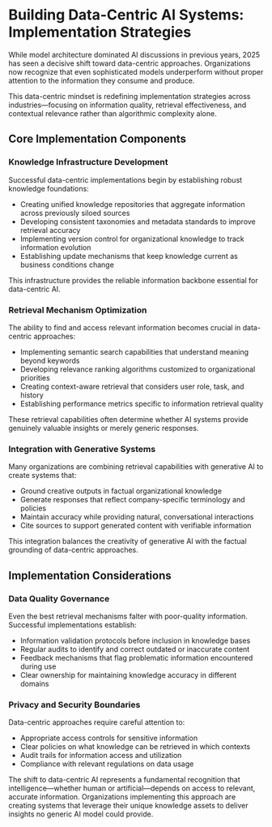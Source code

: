 # Building Data-Centric AI Systems: Implementation Strategies

While model architecture dominated AI discussions in previous years, 2025 has seen a decisive shift toward data-centric approaches. Organizations now recognize that even sophisticated models underperform without proper attention to the information they consume and produce.

This data-centric mindset is redefining implementation strategies across industries—focusing on information quality, retrieval effectiveness, and contextual relevance rather than algorithmic complexity alone.

## Core Implementation Components

### Knowledge Infrastructure Development
Successful data-centric implementations begin by establishing robust knowledge foundations:
- Creating unified knowledge repositories that aggregate information across previously siloed sources
- Developing consistent taxonomies and metadata standards to improve retrieval accuracy
- Implementing version control for organizational knowledge to track information evolution
- Establishing update mechanisms that keep knowledge current as business conditions change

This infrastructure provides the reliable information backbone essential for data-centric AI.

### Retrieval Mechanism Optimization
The ability to find and access relevant information becomes crucial in data-centric approaches:
- Implementing semantic search capabilities that understand meaning beyond keywords
- Developing relevance ranking algorithms customized to organizational priorities
- Creating context-aware retrieval that considers user role, task, and history
- Establishing performance metrics specific to information retrieval quality

These retrieval capabilities often determine whether AI systems provide genuinely valuable insights or merely generic responses.

### Integration with Generative Systems
Many organizations are combining retrieval capabilities with generative AI to create systems that:
- Ground creative outputs in factual organizational knowledge
- Generate responses that reflect company-specific terminology and policies
- Maintain accuracy while providing natural, conversational interactions
- Cite sources to support generated content with verifiable information

This integration balances the creativity of generative AI with the factual grounding of data-centric approaches.

## Implementation Considerations

### Data Quality Governance
Even the best retrieval mechanisms falter with poor-quality information. Successful implementations establish:
- Information validation protocols before inclusion in knowledge bases
- Regular audits to identify and correct outdated or inaccurate content
- Feedback mechanisms that flag problematic information encountered during use
- Clear ownership for maintaining knowledge accuracy in different domains

### Privacy and Security Boundaries
Data-centric approaches require careful attention to:
- Appropriate access controls for sensitive information
- Clear policies on what knowledge can be retrieved in which contexts
- Audit trails for information access and utilization
- Compliance with relevant regulations on data usage

The shift to data-centric AI represents a fundamental recognition that intelligence—whether human or artificial—depends on access to relevant, accurate information. Organizations implementing this approach are creating systems that leverage their unique knowledge assets to deliver insights no generic AI model could provide.
